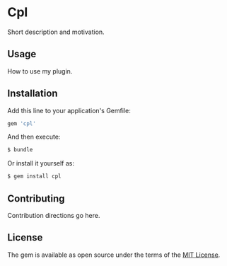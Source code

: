 # Cpl
Short description and motivation.

## Usage
How to use my plugin.

## Installation
Add this line to your application's Gemfile:

```ruby
gem 'cpl'
```

And then execute:
```bash
$ bundle
```

Or install it yourself as:
```bash
$ gem install cpl
```

## Contributing
Contribution directions go here.

## License
The gem is available as open source under the terms of the [MIT License](http://opensource.org/licenses/MIT).
